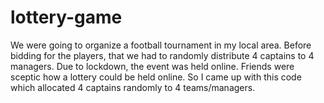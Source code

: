 # lottery-game

We were going to organize a football tournament in my local area. Before bidding for the players, that we had to randomly distribute 4 captains to 4 managers. Due to lockdown, the event was held online. Friends were sceptic how a lottery could be held online. So I came up with this code which allocated 4 captains randomly to 4 teams/managers.
